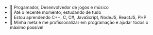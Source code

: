 - 👋 Progamador, Desenvolvedor de jogos e músico
- 🔭 Até o recente momento, estudando de tudo
- 🌱 Estou aprendendo C++, C, C#, JavaScript, NodeJS, ReactJS, PHP
- 🥅 Minha meta é me profissonalizar em programação e ajudar todos o máximo possível

<!---
Choquinn/Choquinn is a ✨ special ✨ repository because its `README.md` (this file) appears on your GitHub profile.
You can click the Preview link to take a look at your changes.
--->
